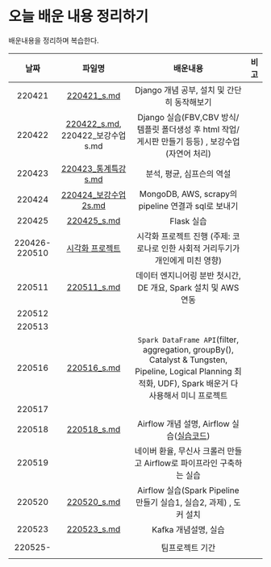 # 오늘 배운 내용 정리하기
배운내용을 정리하며 복습한다.









|     날짜      |                            파일명                            |                           배운내용                           | 비고 |
| :-----------: | :----------------------------------------------------------: | :----------------------------------------------------------: | :--: |
|    220421     | [220421_s.md](https://github.com/suyeee/todo_study/blob/master/220421_s.md) |         Django 개념 공부, 설치 및 간단히 동작해보기          |      |
|    220422     | [220422_s.md](https://github.com/suyeee/todo_study/blob/master/220422_s.md), 220422_보강수업s.md | Django 실습(FBV,CBV 방식/ 템플릿 폴더생성 후 html 작업/ 게시판 만들기 등등) , 보강수업(자연어 처리) |      |
|    220423     | [220423_통계특강s.md](https://github.com/suyeee/todo_study/blob/master/220423_%ED%86%B5%EA%B3%84%ED%8A%B9%EA%B0%95s.md) |                  분석, 평균, 심프슨의 역설                   |      |
|    220424     | [220424_보강수업2s.md](https://github.com/suyeee/todo_study/blob/master/220424_%EB%B3%B4%EA%B0%95%EC%88%98%EC%97%852s.md) |     MongoDB, AWS, scrapy의 pipeline 연결과 sql로 보내기      |      |
|    220425     | [220425_s.md](https://github.com/suyeee/todo_study/blob/master/220425_s.md) |                          Flask 실습                          |      |
| 220426-220510 | [시각화 프로젝트](https://github.com/suyeee/Visualization-Project.git) | 시각화 프로젝트 진행 (주제: 코로나로 인한 사회적 거리두기가 개인에게 미친 영향) |      |
|    220511     | [220511_s.md](https://github.com/suyeee/todo_study/blob/master/220511_s.md) | 데이터 엔지니어링 분반 첫시간, DE 개요, Spark 설치 및 AWS 연동 |      |
|    220512     |                                                              |                                                              |      |
|    220513     |                                                              |                                                              |      |
|    220516     | [220516_s.md](https://github.com/suyeee/todo_study/blob/master/220516_s.md) | `Spark DataFrame API`(filter, aggregation, groupBy(), Catalyst & Tungsten, Pipeline, Logical Planning 최적화, UDF), Spark 배운거 다 사용해서 미니 프로젝트 |      |
|    220517     |                                                              |                                                              |      |
|    220518     | [220518_s.md](https://github.com/suyeee/todo_study/blob/master/220518_s.md) | Airflow 개념 설명, Airflow 실습([실습코드](https://github.com/suyeee/todo_study/blob/master/220518_s.assets/kakao-pipeline.py)) |      |
|    220519     |                                                              | 네이버 환율, 무신사 크롤러 만들고 Airflow로 파이프라인 구축하는 실습 |      |
|    220520     | [220520_s.md](https://github.com/suyeee/todo_study/blob/master/220520_s.md) | Airflow 실습(Spark Pipeline 만들기 실습1, 실습2, 과제) , 도커 설치 |      |
|    220523     | [220523_s.md](https://github.com/suyeee/todo_study/blob/master/220523_s.md) |                     Kafka 개념설명, 실습                     |      |
|               |                                                              |                                                              |      |
|    220525-    |                                                              |                       팀프로젝트 기간                        |      |
|               |                                                              |                                                              |      |

